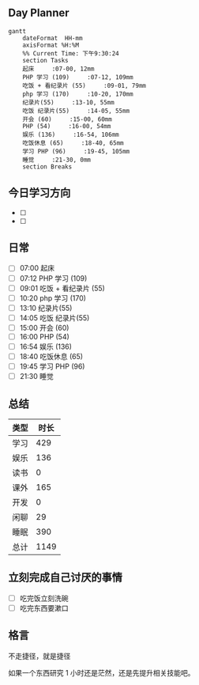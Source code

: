## Day Planner
```mermaid
gantt
    dateFormat  HH-mm
    axisFormat %H:%M
    %% Current Time: 下午9:30:24
    section Tasks
    起床     :07-00, 12mm
    PHP 学习 (109)     :07-12, 109mm
    吃饭 + 看纪录片 (55)     :09-01, 79mm
    php 学习 (170)     :10-20, 170mm
    纪录片(55)     :13-10, 55mm
    吃饭 纪录片(55)     :14-05, 55mm
    开会 (60)     :15-00, 60mm
    PHP (54)     :16-00, 54mm
    娱乐 (136)     :16-54, 106mm
    吃饭休息 (65)     :18-40, 65mm
    学习 PHP (96)     :19-45, 105mm
    睡觉     :21-30, 0mm
    section Breaks

```

## 今日学习方向
- [ ] 
- [ ] 


## 日常

- [ ] 07:00 起床
- [ ] 07:12 PHP 学习 (109)
- [ ] 09:01 吃饭 + 看纪录片 (55)
- [ ] 10:20 php 学习 (170)
- [ ] 13:10 纪录片(55)
- [ ] 14:05 吃饭 纪录片(55)
- [ ] 15:00 开会 (60)
- [ ] 16:00 PHP (54)
- [ ] 16:54 娱乐 (136)
- [ ] 18:40 吃饭休息 (65)
- [ ] 19:45 学习 PHP (96)
- [ ] 21:30 睡觉

## 总结

| 类型 | 时长 |
| ---- | ---- |
| 学习 | 429  |
| 娱乐 | 136  |
| 读书 | 0    |
| 课外 | 165  |
| 开发 | 0    |
| 闲聊 | 29   |
| 睡眠 | 390  |
| 总计 | 1149 |


## 立刻完成自己讨厌的事情
- [ ] 吃完饭立刻洗碗
- [ ] 吃完东西要漱口

## 格言
不走捷径，就是捷径

如果一个东西研究 1 小时还是茫然，还是先提升相关技能吧。
